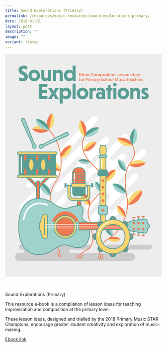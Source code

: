 ```yaml
---
title: Sound Explorations (Primary)
permalink: /resources/music-resources/sound-explorations-primary/
date: 2018-01-01
layout: post
description: ""
image: ""
variant: tiptap
---
```

<div class="isomer-image-wrapper">
<img style="width:600px" height="auto" width="100%" src="/images/09618f9dbu2750.png">
</div>
<p>
<br>
</p>
<p>Sound Explorations (Primary)</p>
<p>This resource e-book is a compilation of lesson ideas for teaching improvisation
and composition at the primary level.&nbsp;</p>
<p>These lesson ideas, designed and trialled by the 2018 Primary Music STAR
Champions, encourage greater student creativity and exploration of music-making.</p>
<p><a href="https://issuu.com/moe_star/docs/sound_explorations_pri_" rel="noopener noreferrer nofollow" target="_blank">Ebook link</a>
</p>
<p></p>